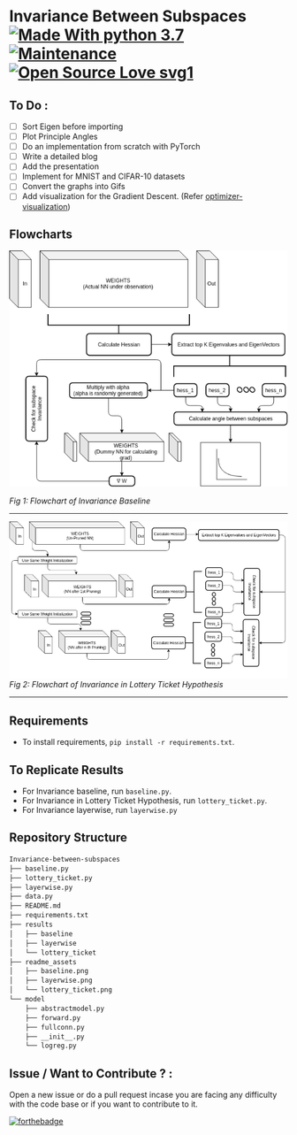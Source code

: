 # Invariance Between Subspaces [![Made With python 3.7](https://img.shields.io/badge/Made%20with-Python%203.7-brightgreen)]() [![Maintenance](https://img.shields.io/badge/Maintained%3F-yes-green.svg)]() [![Open Source Love svg1](https://badges.frapsoft.com/os/v1/open-source.svg?v=103)]() 


## To Do :
- [ ] Sort Eigen before importing
- [ ] Plot Principle Angles
- [ ] Do an implementation from scratch with PyTorch
- [ ] Write a detailed blog
- [ ] Add the presentation
- [ ] Implement for MNIST and CIFAR-10 datasets
- [ ] Convert the graphs into Gifs
- [ ] Add visualization for the Gradient Descent. (Refer [optimizer-visualization](https://github.com/Jaewan-Yun/optimizer-visualization))

## Flowcharts

![FlowChart](readme_assets/baseline.png)

*Fig 1: Flowchart of Invariance Baseline*

------------------------------------------------
![FlowChart](readme_assets/lottery_ticket.png)
*Fig 2: Flowchart of Invariance in Lottery Ticket Hypothesis*

------------------------------------------------









## Requirements
- To install requirements, `pip install -r requirements.txt`.


## To Replicate Results
- For Invariance baseline, run `baseline.py`.
- For Invariance in Lottery Ticket Hypothesis, run `lottery_ticket.py`.
- For Invariance layerwise, run `layerwise.py`

## Repository Structure
```bash
Invariance-between-subspaces
├── baseline.py
├── lottery_ticket.py
├── layerwise.py
├── data.py
├── README.md
├── requirements.txt
├── results
│   ├── baseline
│   ├── layerwise
│   └── lottery_ticket
├── readme_assets
│   ├── baseline.png
│   ├── layerwise.png
│   └── lottery_ticket.png
└── model
    ├── abstractmodel.py
    ├── forward.py
    ├── fullconn.py
    ├── __init__.py
    └── logreg.py
```


## Issue / Want to Contribute ? :
Open a new issue or do a pull request incase you are facing any difficulty with the code base or if you want to contribute to it.

[![forthebadge](https://forthebadge.com/images/badges/built-with-love.svg)](https://github.com/rahulvigneswaran/Invariance-between-subspaces/issues/new)
